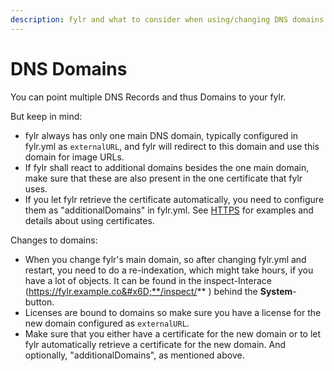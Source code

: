 ```yaml
---
description: fylr and what to consider when using/changing DNS domains
---
```


# DNS Domains

You can point multiple DNS Records and thus Domains to your fylr.

But keep in mind:

* fylr always has only one main DNS domain, typically configured in fylr.yml as `externalURL`, and fylr will redirect to this domain and use this domain for image URLs.
* If fylr shall react to additional domains besides the one main domain, make sure that these are also present in the one certificate that fylr uses.&#x20;
* If you let fylr retrieve the certificate automatically, you need to configure them as "additionalDomains" in fylr.yml. See [HTTPS](http-and-https.md) for examples and details about using certificates.

Changes to domains:

* When you change fylr's main domain, so after changing fylr.yml and restart, you need to do a re-indexation, which might take hours, if you have a lot of objects. It can be found in the inspect-Interace (https://fylr.example.co&#x6D;**/inspect/** )  behind the **System**-button.
* Licenses are bound to domains so make sure you have a license for the new domain configured as `externalURL`.
* Make sure that you either have a certificate for the new domain or to let fylr automatically retrieve a certificate for the new domain. And optionally, "additionalDomains", as mentioned above.

